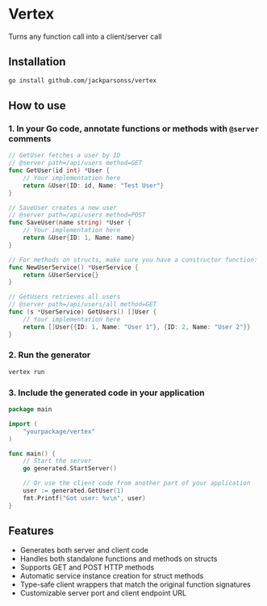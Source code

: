 # Vertex

Turns any function call into a client/server call

## Installation

```bash
go install github.com/jackparsonss/vertex
```

## How to use

### 1. In your Go code, annotate functions or methods with `@server` comments

```go
// GetUser fetches a user by ID
// @server path=/api/users method=GET
func GetUser(id int) *User {
    // Your implementation here
    return &User{ID: id, Name: "Test User"}
}

// SaveUser creates a new user
// @server path=/api/users method=POST
func SaveUser(name string) *User {
    // Your implementation here
    return &User{ID: 1, Name: name}
}

// For methods on structs, make sure you have a constructor function:
func NewUserService() *UserService {
    return &UserService{}
}

// GetUsers retrieves all users
// @server path=/api/users/all method=GET
func (s *UserService) GetUsers() []User {
    // Your implementation here
    return []User{{ID: 1, Name: "User 1"}, {ID: 2, Name: "User 2"}}
}
```

### 2. Run the generator

```bash
vertex run
```

### 3. Include the generated code in your application

```go
package main

import (
    "yourpackage/vertex"
)

func main() {
    // Start the server
    go generated.StartServer()

    // Or use the client code from another part of your application
    user := generated.GetUser(1)
    fmt.Printf("Got user: %v\n", user)
}
```

## Features

- Generates both server and client code
- Handles both standalone functions and methods on structs
- Supports GET and POST HTTP methods
- Automatic service instance creation for struct methods
- Type-safe client wrappers that match the original function signatures
- Customizable server port and client endpoint URL
